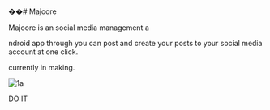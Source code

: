 
��#   M a j o o r e 

 Majoore is an social media management a

ndroid app through you can post and create your posts to your social media account at one click.

currently in making. 
 

![1a](https://github.com/knightafter/Majoore/assets/136196221/13102d50-0e67-4943-b152-906abf2c5e88)

DO IT



